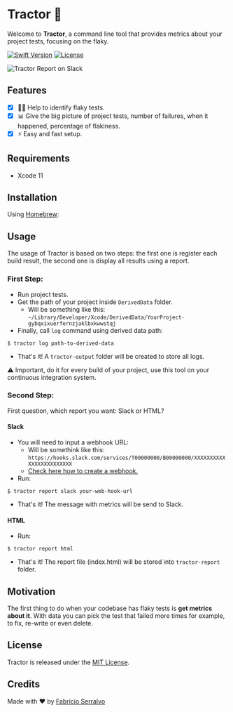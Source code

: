 # Tractor 🚜
Welcome to **Tractor**, a command line tool that provides metrics about your project tests, focusing on the flaky.

[![Swift Version][swift-image]][swift-url]
[![License][license-image]][license-url]

![Tractor Report on Slack](https://github.com/serralvo/Tractor/blob/master/tractor-report.png)

## Features
- [x] 🕵️‍♂️ Help to identify flaky tests.
- [x] 📊 Give the big picture of project tests, number of failures, when it happened, percentage of flakiness.
- [x] ⚡️ Easy and fast setup.

## Requirements
- Xcode 11 

## Installation
Using [Homebrew](http://brew.sh/):

## Usage
The usage of Tractor is based on two steps: the first one is register each build result, the second one is display all results using a report.

### First Step:
- Run project tests.
- Get the path of your project inside `DerivedData` folder. 
  - Will be something like this: `~/Library/Developer/Xcode/DerivedData/YourProject-gybqxixuerfernzjaklbxkwwstqj`
- Finally, call `log` command using derived data path:

```
$ tractor log path-to-derived-data
```
- That's it! A `tractor-output` folder will be created to store all logs.

⚠️ Important, do it for every build of your project, use this tool on your continuous integration system.

### Second Step:
First question, which report you want: Slack or HTML?

#### Slack
- You will need to input a webhook URL:
  - Will be somethink like this: `https://hooks.slack.com/services/T00000000/B00000000/XXXXXXXXXXXXXXXXXXXXXXXX`
  - [Check here how to create a webhook.](https://api.slack.com/messaging/webhooks)
- Run: 
```
$ tractor report slack your-web-hook-url
```
- That's it! The message with metrics will be send to Slack.

#### HTML
- Run:
```
$ tractor report html
```
- That's it! The report file (index.html) will be stored into `tractor-report` folder.

## Motivation
The first thing to do when your codebase has flaky tests is **get metrics about it**. With data you can pick the test that failed more times for example, to fix, re-write or even delete. 

## License
Tractor is released under the [MIT License](https://opensource.org/licenses/MIT).

## Credits
Made with ❤️ by [Fabrício Serralvo](https://twitter.com/serralvo_)

[swift-image]:https://img.shields.io/badge/swift-5.2-orange.svg
[swift-url]: https://swift.org/
[license-image]: https://img.shields.io/badge/License-MIT-blue.svg
[license-url]: LICENSE
